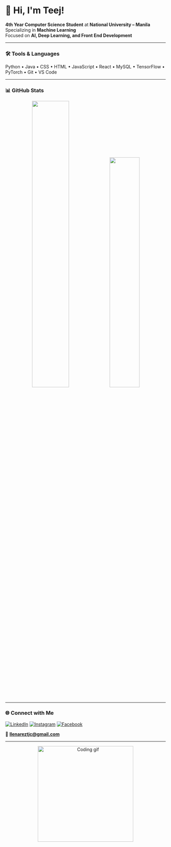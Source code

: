 # 🙂 Hi, I'm Teej!

**4th Year Computer Science Student** at **National University – Manila**  
Specializing in **Machine Learning**  
Focused on **AI, Deep Learning, and Front End Development**

---

### 🛠️ Tools & Languages
Python • Java • CSS • HTML • JavaScript • React • MySQL • TensorFlow • PyTorch • Git • VS Code  

---

### 📊 GitHub Stats
<p align="center">
  <img width="48%" src="https://github-readme-stats.vercel.app/api?username=teejx&show_icons=true&theme=tokyonight" />
  <img width="43%" src="https://github-readme-stats.vercel.app/api/top-langs/?username=teejx&layout=compact&theme=tokyonight" />
</p>

---

### 🌐 Connect with Me
[![LinkedIn](https://raw.githubusercontent.com/teejx/icons/refs/heads/main/linkedin.png)](https://www.linkedin.com/in/tehrence-llenarez-02a403354/?originalSubdomain=ph)
[![Instagram](https://github.com/user-attachments/assets/00fe1f1f-5b7a-4f35-9897-155ea71d3fe9)](https://www.instagram.com/tteej.l)
[![Facebook](https://raw.githubusercontent.com/teejx/icons/refs/heads/main/facebook.png)](https://www.facebook.com/teej.llenarez)



📧 **llenareztjc@gmail.com**

---

<p align="center">
  <img src="https://media.giphy.com/media/qgQUggAC3Pfv687qPC/giphy.gif" width="300" alt="Coding gif">
</p>
